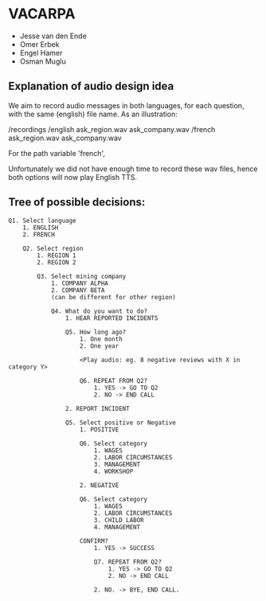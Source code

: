 # VACARPA
- Jesse van den Ende
- Omer Erbek
- Engel Hamer
- Osman Muglu

## Explanation of audio design idea
We aim to record audio messages in both languages, for each question, with the same (english) file name.
As an illustration:

/recordings
    /english
        ask_region.wav
        ask_company.wav
    /french
        ask_region.wav
        ask_company.wav

For the path variable 'french', <audio expr="path + 'ask_region' + ext"> will give the french message.
The same goes for all company and region names.
This scheme supports possible local languages as well.

Unfortunately we did not have enough time to record these wav files, hence both options will now play
English TTS.

## Tree of possible decisions:
```
Q1. Select language
    1. ENGLISH
    2. FRENCH

    Q2. Select region
        1. REGION 1
        2. REGION 2

        Q3. Select mining company
            1. COMPANY ALPHA
            2. COMPANY BETA
            (can be different for other region)

            Q4. What do you want to do?
                1. HEAR REPORTED INCIDENTS

                Q5. How long ago?
                    1. One month
                    2. One year

                    <Play audio: eg. 8 negative reviews with X in category Y>

                    Q6. REPEAT FROM Q2?
                        1. YES -> GO TO Q2
                        2. NO -> END CALL

                2. REPORT INCIDENT

                Q5. Select positive or Negative
                    1. POSITIVE

                    Q6. Select category
                        1. WAGES
                        2. LABOR CIRCUMSTANCES
                        3. MANAGEMENT
                        4. WORKSHOP

                    2. NEGATIVE

                    Q6. Select category
                        1. WAGES
                        2. LABOR CIRCUMSTANCES
                        3. CHILD LABOR
                        4. MANAGEMENT

                    CONFIRM?
                        1. YES -> SUCCESS

                        Q7. REPEAT FROM Q2?
                            1. YES -> GO TO Q2
                            2. NO -> END CALL

                        2. NO. -> BYE, END CALL.
```
